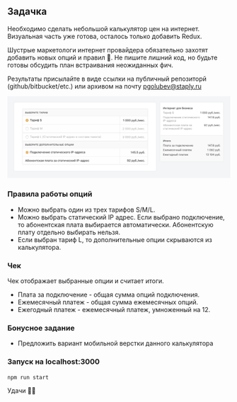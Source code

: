 ## Задачка

Необходимо сделать небольшой калькулятор цен на интернет. Визуальная часть уже готова, осталось только добавить Redux.

Шустрые маркетологи интернет провайдера обязательно захотят добавить новых опций и правил 🚀. Не пишите лишний код, но будьте готовы обсудить план встраивания неожиданных фич.

Результаты присылайте в виде ссылки на публичный репозиторй (github/bitbucket/etc.) или архивом на почту pgolubev@staply.ru

![Калькулятор цен на интернет](public/how-it-looks-like.png)

### Правила работы опций

- Можно выбрать один из трех тарифов S/M/L.
- Можно выбрать статический IP адрес. Если выбрано подключение, то абонентская плата выбирается автоматически. Абонентскую плату отдельно выбирать нельзя.
- Если выбран тариф L, то дополнительные опции скрываются из калькулятора.

### Чек

Чек отображает выбранные опции и считает итоги.

- Плата за подключение - общая сумма опций подключения.
- Ежемесячный платеж - общая сумма ежемесячных опций.
- Ежегодный платеж - ежемесячный платеж, умноженный на 12.

### Бонусное задание

- Предложить вариант мобильной верстки данного калькулятора

### Запуск на localhost:3000

```
npm run start
```

Удачи 💪🧠
